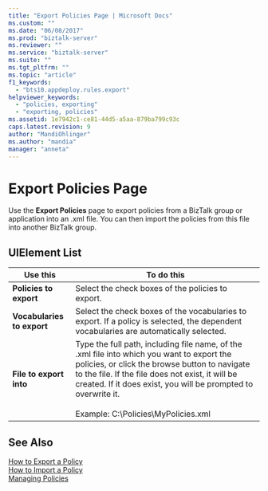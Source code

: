 ```yaml
---
title: "Export Policies Page | Microsoft Docs"
ms.custom: ""
ms.date: "06/08/2017"
ms.prod: "biztalk-server"
ms.reviewer: ""
ms.service: "biztalk-server"
ms.suite: ""
ms.tgt_pltfrm: ""
ms.topic: "article"
f1_keywords: 
  - "bts10.appdeploy.rules.export"
helpviewer_keywords: 
  - "policies, exporting"
  - "exporting, policies"
ms.assetid: 1e7942c1-ce81-44d5-a5aa-879ba799c93c
caps.latest.revision: 9
author: "MandiOhlinger"
ms.author: "mandia"
manager: "anneta"
---
```

# Export Policies Page
Use the **Export Policies** page to export policies from a BizTalk group or application into an .xml file. You can then import the policies from this file into another BizTalk group.  
  
## UIElement List  
  
|Use this|To do this|  
|--------------|----------------|  
|**Policies to export**|Select the check boxes of the policies to export.|  
|**Vocabularies to export**|Select the check boxes of the vocabularies to export. If a policy is selected, the dependent vocabularies are automatically selected.|  
|**File to export into**|Type the full path, including file name, of the .xml file into which you want to export the policies, or click the browse button to navigate to the file. If the file does not exist, it will be created. If it does exist, you will be prompted to overwrite it.<br /><br /> Example: C:\Policies\MyPolicies.xml|  
  
## See Also  
 [How to Export a Policy](../core/how-to-export-a-policy.md)   
 [How to Import a Policy](../core/how-to-import-a-policy.md)   
 [Managing Policies](../core/managing-policies.md)